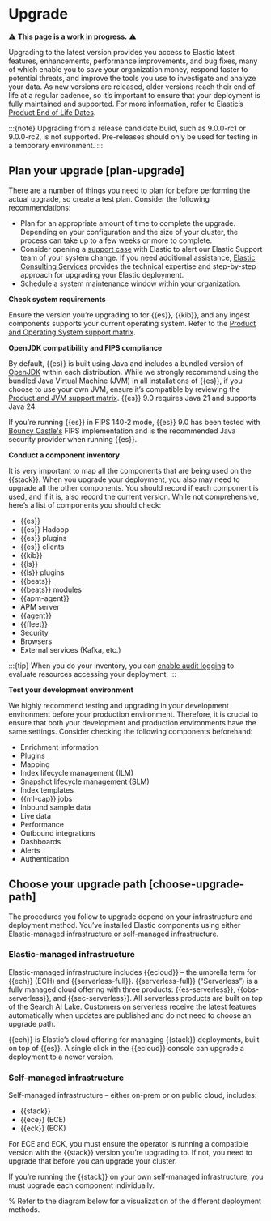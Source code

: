 # Upgrade

⚠️ **This page is a work in progress.** ⚠️

Upgrading to the latest version provides you access to Elastic latest features, enhancements, performance improvements, and bug fixes, many of which enable you to save your organization money, respond faster to potential threats, and improve the tools you use to investigate and analyze your data. As new versions are released, older versions reach their end of life at a regular cadence, so it’s important to ensure that your deployment is fully maintained and supported. For more information, refer to Elastic’s [Product End of Life Dates](https://www.elastic.co/support/eol).

:::{note}
Upgrading from a release candidate build, such as 9.0.0-rc1 or 9.0.0-rc2, is not supported. Pre-releases should only be used for testing in a temporary environment.
:::

## Plan your upgrade [plan-upgrade]

There are a number of things you need to plan for before performing the actual upgrade, so create a test plan. Consider the following recommendations: 

* Plan for an appropriate amount of time to complete the upgrade. Depending on your configuration and the size of your cluster, the process can take up to a few weeks or more to complete.
* Consider opening a [support case](https://support.elastic.co/) with Elastic to alert our Elastic Support team of your system change. If you need additional assistance, [Elastic Consulting Services](https://www.elastic.co/consulting) provides the technical expertise and step-by-step approach for upgrading your Elastic deployment.
* Schedule a system maintenance window within your organization.

**Check system requirements** 

Ensure the version you’re upgrading to for {{es}}, {{kib}}, and any ingest components supports your current operating system. Refer to the [Product and Operating System support matrix](https://www.elastic.co/support/matrix#matrix_os). 

**OpenJDK compatibility and FIPS compliance**

By default, {{es}} is built using Java and includes a bundled version of [OpenJDK](https://openjdk.java.net/) within each distribution. While we strongly recommend using the bundled Java Virtual Machine (JVM) in all installations of {{es}}, if you choose to use your own JVM, ensure it’s compatible by reviewing the [Product and JVM support matrix](https://www.elastic.co/support/matrix#matrix_jvm). {{es}} 9.0 requires Java 21 and supports Java 24. 

If you’re running {{es}} in FIPS 140-2 mode, {{es}} 9.0 has been tested with [Bouncy Castle's](https://www.bouncycastle.org/java.html) FIPS implementation and is the recommended Java security provider when running {{es}}. 

**Conduct a component inventory**

It is very important to map all the components that are being used on the {{stack}}. When you upgrade your deployment, you also may need to upgrade all the other components. You should record if each component is used, and if it is, also record the current version. While not comprehensive, here’s a list of components you should check: 

* {{es}}
* {{es}} Hadoop
* {{es}} plugins
* {{es}} clients
* {{kib}}
* {{ls}}
* {{ls}} plugins
* {{beats}}
* {{beats}} modules
* {{apm-agent}}
* APM server
* {{agent}}
* {{fleet}}
* Security
* Browsers
* External services (Kafka, etc.)

:::{tip}
When you do your inventory, you can [enable audit logging](/deploy-manage/security/logging-configuration/enabling-audit-logs.md) to evaluate resources accessing your deployment.
:::

**Test your development environment**

We highly recommend testing and upgrading in your development environment before your production environment. Therefore, it is crucial to ensure that both your development and production environments have the same settings. Consider checking the following components beforehand:

* Enrichment information
* Plugins
* Mapping
* Index lifecycle management (ILM)
* Snapshot lifecycle management (SLM)
* Index templates
* {{ml-cap}} jobs
* Inbound sample data
* Live data
* Performance
* Outbound integrations
* Dashboards
* Alerts
* Authentication

## Choose your upgrade path [choose-upgrade-path]

The procedures you follow to upgrade depend on your infrastructure and deployment method. You’ve installed Elastic components using either Elastic-managed infrastructure or self-managed infrastructure. 

### Elastic-managed infrastructure 

Elastic-managed infrastructure includes {{ecloud}} – the umbrella term for {{ech}} (ECH) and {{serverless-full}}. {{serverless-full}} (“Serverless”) is a fully managed cloud offering with three products: {{es-serverless}}, {{obs-serverless}}, and {{sec-serverless}}. All serverless products are built on top of the Search AI Lake. Customers on serverless receive the latest features automatically when updates are published and do not need to choose an upgrade path.  

{{ech}} is Elastic’s cloud offering for managing {{stack}} deployments, built on top of {{es}}. A single click in the {{ecloud}} console can upgrade a deployment to a newer version.

### Self-managed infrastructure

Self-managed infrastructure – either on-prem or on public cloud, includes: 
* {{stack}} 
* {{ece}} (ECE)
* {{eck}} (ECK)

For ECE and ECK, you must ensure the operator is running a compatible version with the {{stack}} version you’re upgrading to. If not, you need to upgrade that before you can upgrade your cluster. 

If you’re running the {{stack}} on your own self-managed infrastructure, you must upgrade each component individually. 

% Refer to the diagram below for a visualization of the different deployment methods. 


